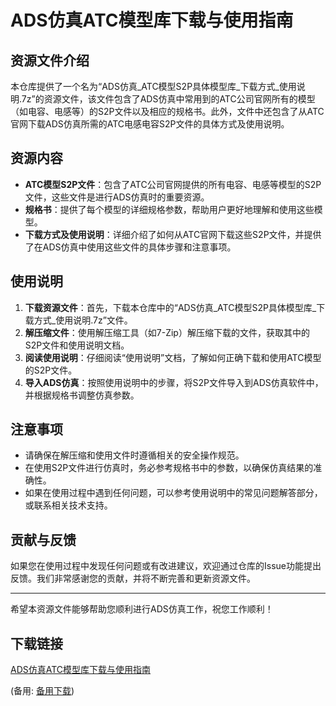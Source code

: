 # ADS仿真ATC模型库下载与使用指南

## 资源文件介绍

本仓库提供了一个名为“ADS仿真_ATC模型S2P具体模型库_下载方式_使用说明.7z”的资源文件，该文件包含了ADS仿真中常用到的ATC公司官网所有的模型（如电容、电感等）的S2P文件以及相应的规格书。此外，文件中还包含了从ATC官网下载ADS仿真所需的ATC电感电容S2P文件的具体方式及使用说明。

## 资源内容

- **ATC模型S2P文件**：包含了ATC公司官网提供的所有电容、电感等模型的S2P文件，这些文件是进行ADS仿真时的重要资源。
- **规格书**：提供了每个模型的详细规格参数，帮助用户更好地理解和使用这些模型。
- **下载方式及使用说明**：详细介绍了如何从ATC官网下载这些S2P文件，并提供了在ADS仿真中使用这些文件的具体步骤和注意事项。

## 使用说明

1. **下载资源文件**：首先，下载本仓库中的“ADS仿真_ATC模型S2P具体模型库_下载方式_使用说明.7z”文件。
2. **解压缩文件**：使用解压缩工具（如7-Zip）解压缩下载的文件，获取其中的S2P文件和使用说明文档。
3. **阅读使用说明**：仔细阅读“使用说明”文档，了解如何正确下载和使用ATC模型的S2P文件。
4. **导入ADS仿真**：按照使用说明中的步骤，将S2P文件导入到ADS仿真软件中，并根据规格书调整仿真参数。

## 注意事项

- 请确保在解压缩和使用文件时遵循相关的安全操作规范。
- 在使用S2P文件进行仿真时，务必参考规格书中的参数，以确保仿真结果的准确性。
- 如果在使用过程中遇到任何问题，可以参考使用说明中的常见问题解答部分，或联系相关技术支持。

## 贡献与反馈

如果您在使用过程中发现任何问题或有改进建议，欢迎通过仓库的Issue功能提出反馈。我们非常感谢您的贡献，并将不断完善和更新资源文件。

---

希望本资源文件能够帮助您顺利进行ADS仿真工作，祝您工作顺利！

## 下载链接
[ADS仿真ATC模型库下载与使用指南](https://pan.quark.cn/s/438312c71640) 

(备用: [备用下载](https://pan.baidu.com/s/1DHBRiHCtdlC4HP-5wSQF2Q?pwd=1234))
